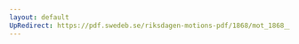 ```yaml
---
layout: default
UpRedirect: https://pdf.swedeb.se/riksdagen-motions-pdf/1868/mot_1868__ak__00228.pdf
---
```

